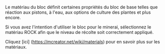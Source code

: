 Le matériau du bloc définit certaines propriétés du bloc de base telles que réaction aux pistons, à l'eau, aux options de culture des plantes et plus encore.

Si vous avez l'intention d'utiliser le bloc pour le minerai, sélectionnez le matériau ROCK afin que le niveau de récolte soit correctement appliqué.

Cliquez \[ici\] (https://mcreator.net/wiki/materials) pour en savoir plus sur les matériaux.